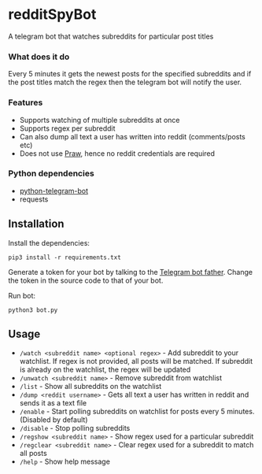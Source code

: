 # redditSpyBot
A telegram bot that watches subreddits for particular post titles

### What does it do ###
Every 5 minutes it gets the newest posts for the specified subreddits and if the post titles match the regex then the telegram bot will notify the user.

### Features ###

* Supports watching of multiple subreddits at once
* Supports regex per subreddit
* Can also dump all text a user has written into reddit (comments/posts etc)
* Does not use [Praw](https://github.com/praw-dev/praw), hence no reddit credentials are required

### Python dependencies ###

* [python-telegram-bot](https://github.com/python-telegram-bot/python-telegram-bot)
* requests

## Installation

Install the dependencies:
```console
pip3 install -r requirements.txt
```

Generate a token for your bot by talking to the [Telegram bot father](https://t.me/botfather). Change the token in the source code to that of your bot.

Run bot:
```console
python3 bot.py
```

## Usage

* `/watch <subreddit name> <optional regex>` - Add subreddit to your watchlist. If regex is not provided, all posts will be matched. If subreddit is already on the watchlist, the regex will be updated
* `/unwatch <subreddit name>` - Remove subreddit from watchlist
* `/list` - Show all subreddits on the watchlist
* `/dump <reddit username>` - Gets all text a user has written in reddit and sends it as a text file
* `/enable` - Start polling subreddits on watchlist for posts every 5 minutes. (Disabled by default)
* `/disable` - Stop polling subreddits
* `/regshow <subreddit name>` - Show regex used for a particular subreddit
* `/regclear <subreddit name>` - Clear regex used for a subreddit to match all posts
* `/help` - Show help message

